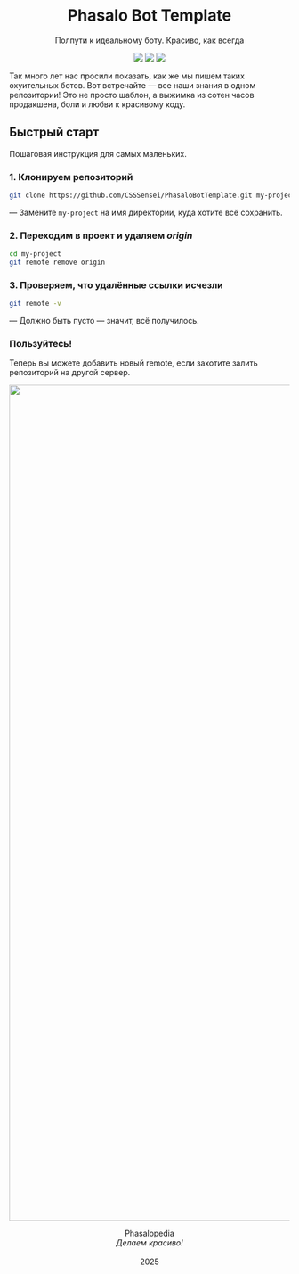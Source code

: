 <h1 align="center">Phasalo Bot Template</h1>
<p align="center">
Полпути к идеальному боту. Красиво, как всегда
</p><p align="center">
<img src="https://img.shields.io/badge/made%20by-CSSSensei,%20MaxMavr-439900" >
<img src="https://img.shields.io/badge/Phasalopedia-84D300">
<img src="https://img.shields.io/badge/version-if%20n%20==%202-D1F24E">
</p>

<p align="center" style="background-color: red; color: white;">

</p>

Так много лет нас просили показать, как же мы пишем таких охуительных ботов. Вот встречайте — все наши знания в одном репозитории!
Это не просто шаблон, а выжимка из сотен часов продакшена, боли и любви к красивому коду.

## Быстрый старт
Пошаговая инструкция для самых маленьких.

### 1. Клонируем репозиторий
```bash
git clone https://github.com/CSSSensei/PhasaloBotTemplate.git my-project
```
— Замените `my-project` на имя директории, куда хотите всё сохранить.

### 2. Переходим в проект и удаляем *origin*
```bash
cd my-project
git remote remove origin
```

### 3. Проверяем, что удалённые ссылки исчезли
```bash
git remote -v
```
— Должно быть пусто — значит, всё получилось.

### Пользуйтесь!
Теперь вы можете добавить новый remote, если захотите залить репозиторий на другой сервер.


<p align="center">
  <img src="https://yan-toples.ru/Phasalo/phasalopedia_logo.png" width="1500" alt="Phasalo">
</p>

<p align="center">
Phasalopedia<br>
<i>Делаем красиво!</i><br><br>
2025
</p>
